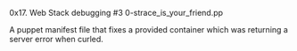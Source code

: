 0x17. Web Stack debugging #3
0-strace_is_your_friend.pp

A puppet manifest file that fixes a provided container which was returning a server error when curled.
